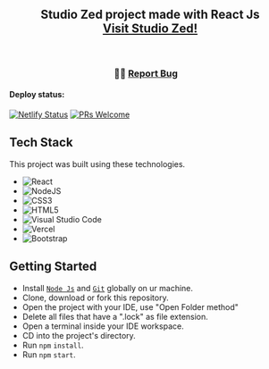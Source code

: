 <h2 align="center">
  Studio Zed project made with React Js<br/>
  <a href="https://studiozed.netlify.app/" target="_blank">Visit Studio Zed!</a>
</h2>

<br/>

<h3 align="center">
    <span className="wave" role="img" aria-labelledby="wave">
                  👋🏻
    <a href="https://github.com/OudomMunint/StudioZed-ReactJS/issues">Report Bug</a> &nbsp; &nbsp;
</h3>

#### Deploy status:
[![Netlify Status](https://api.netlify.com/api/v1/badges/90886fb8-9a2a-4a28-b66e-6c38af5d8ce9/deploy-status)](https://app.netlify.com/sites/studiozed/deploys)
[![PRs Welcome](https://img.shields.io/badge/PRs-welcome-brightgreen.svg?style=flat-square)](http://makeapullrequest.com)

## Tech Stack
This project was built using these technologies.

- ![React](https://img.shields.io/badge/react-%2320232a.svg?style=for-the-badge&logo=react&logoColor=%2361DAFB)
- ![NodeJS](https://img.shields.io/badge/node.js-6DA55F?style=for-the-badge&logo=node.js&logoColor=white)
- ![CSS3](https://img.shields.io/badge/css3-%231572B6.svg?style=for-the-badge&logo=css3&logoColor=white)
- ![HTML5](https://img.shields.io/badge/html5-%23E34F26.svg?style=for-the-badge&logo=html5&logoColor=white)
- ![Visual Studio Code](https://img.shields.io/badge/Visual%20Studio%20Code-0078d7.svg?style=for-the-badge&logo=visual-studio-code&logoColor=white)
- ![Vercel](https://img.shields.io/badge/vercel-%23000000.svg?style=for-the-badge&logo=vercel&logoColor=white)
- ![Bootstrap](https://img.shields.io/badge/bootstrap-%23563D7C.svg?style=for-the-badge&logo=bootstrap&logoColor=white)

## Getting Started
- Install <a href="https://nodejs.org/en/download/" target="_blank">`Node Js`</a> and <a href="https://git-scm.com/downloads" target="_blank">`Git`</a> globally on ur machine.
- Clone, download or fork this repository.
- Open the project with your IDE, use "Open Folder method"
- Delete all files that have a ".lock" as file extension.
- Open a terminal inside your IDE workspace.
- CD into the project's directory.
- Run `npm` `install`.
- Run `npm` `start`.
